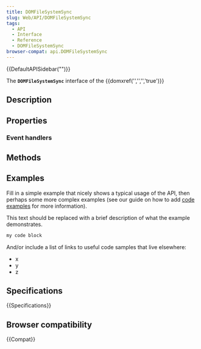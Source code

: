 ```yaml
---
title: DOMFileSystemSync
slug: Web/API/DOMFileSystemSync
tags:
  - API
  - Interface
  - Reference
  - DOMFileSystemSync
browser-compat: api.DOMFileSystemSync
---
```

{{DefaultAPISidebar("")}}

The **`DOMFileSystemSync`** interface of the {{domxref('','','','true')}} 

## Description

 

## Properties



### Event handlers



## Methods



## Examples

Fill in a simple example that nicely shows a typical usage of the API, then perhaps some more complex examples (see our guide on how to add [code examples](/en-US/docs/MDN/Contribute/Structures/Code_examples) for more information).

This text should be replaced with a brief description of what the example demonstrates.

```js
my code block
```

And/or include a list of links to useful code samples that live elsewhere:

*   x
*   y
*   z

## Specifications

{{Specifications}}

## Browser compatibility

{{Compat}}

